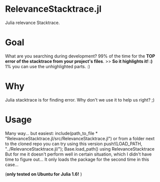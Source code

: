 # RelevanceStacktrace.jl
Julia relevance Stacktrace. 

# Goal
What are you searching during development?
99% of the time for the **TOP error of the stacktrace from your project's files**. >> **So it highlights it! :)**
1% you can use the unhighlighted parts. :)

# Why
Julia stacktrace is for finding error. Why don't we use it to help us right? ;) 

# Usage
Many way... but easiest:
include(path_to_file * "RelevanceStacktrace.jl/src/RelevanceStacktrace.jl")
or from a folder next to the cloned repo you can try using this version
push!(LOAD_PATH, "../RelevanceStacktrace.jl/"); Base.load_path()
using RelevanceStacktrace
But for me it doesn't perform well in certain situation, which I didn't have time to figure out... It only loads the package for the second time in this case...

(**only tested on Ubuntu for Julia 1.6!** )